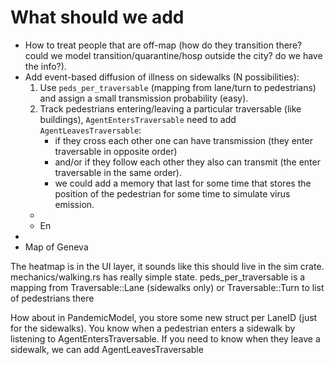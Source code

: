 # What should we add

* How to treat people that are off-map (how do they transition there? could we model transition/quarantine/hosp outside the city? do we have the info?).
* Add event-based diffusion of illness on sidewalks (N possibilities):
  1. Use `peds_per_traversable` (mapping from lane/turn to pedestrians) and assign a small transmission probability (easy).
  2. Track pedestrians entering/leaving a particular traversable (like buildings), `AgentEntersTraversable` need to add `AgentLeavesTraversable`:
     * if they cross each other one can have transmission (they enter traversable in opposite order)
     * and/or if they follow each other they also can transmit (the enter traversable in the same order).
     * we could add a memory that last for some time that stores the position of the pedestrian for some time to simulate virus emission.
  * 
  * En
* 
* Map of Geneva


The heatmap is in the UI layer, it sounds like this should live in the sim crate. mechanics/walking.rs has really simple state. peds_per_traversable is a mapping from Traversable::Lane (sidewalks only) or Traversable::Turn to list of pedestrians there

How about in PandemicModel, you store some new struct per LaneID (just for the sidewalks). You know when a pedestrian enters a sidewalk by listening to AgentEntersTraversable. If you need to know when they leave a sidewalk, we can add AgentLeavesTraversable